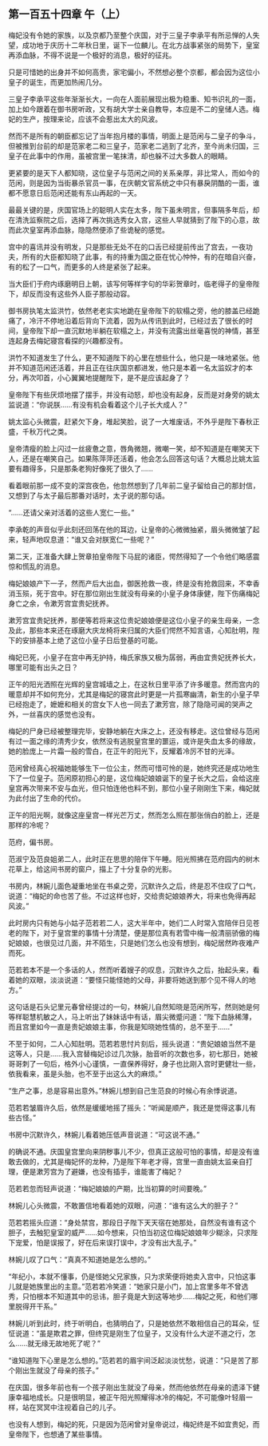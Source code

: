 ## 第一百五十四章 **午（上）**

梅妃没有令她的家族，以及京都乃至整个庆国，对于三皇子李承平有所忌惮的人失望，成功地于庆历十二年秋日里，诞下一位麟儿。在北方战事紧张的局势下，皇室再添血脉，不得不说是一个极好的消息，极好的征兆。

只是可惜她的出身并不如何高贵，家宅偏小，不然想必整个京都，都会因为这位小皇子的诞生，而更加热闹几分。

三皇子李承平这些年渐渐长大，一向在人面前展现出极为稳重、知书识礼的一面，加上如今跟着在御书房听政，又有胡大学士亲自教导，本应是不二的皇储人选。梅妃的生产，按理来论，应该不会惹出太大的风波。

然而不是所有的朝臣都忘记了当年抱月楼的事情，明面上是范闲与二皇子的争斗，但被推到台前的却是范家老二和三皇子，范家老二逃到了北齐，至今尚未归国，三皇子在此事中的作用，虽被宫里一笔抹清，却也躲不过大多数人的眼睛。

更紧要的是天下人都知晓，这位皇子与范闲之间的关系亲厚，非比常人，而如今的范闲，则是因为当街暴杀官员一事，在庆朝文官系统之中只有暴戾阴酷的一面，谁都不愿意日后范闲还能有东山再起的一天。

最最关键的是，庆国官场上的聪明人实在太多，陛下虽未明言，但事隔多年后，却在清洗监察院之后，选择了再次挑选秀女入宫，这些人早就猜到了陛下的心意，故而此次皇室再添血脉，隐隐然便添了些诡秘的感觉。

宫中的喜讯并没有明发，只是那些无处不在的口舌已经提前传出了宫去，一夜功夫，所有的大臣都知晓了此事，有的持重为国之臣在忧心忡忡，有的在暗自兴奋，有的松了一口气，而更多的人终是紧张了起来。

当大臣们于府内琢磨明日上朝，该写何等样字句的华彩贺章时，临老得子的皇帝陛下，却反而没有这些外人臣子那般动容。

御书房执笔太监洪竹，依然老老实实地跪在皇帝陛下的软榻之旁，他的膝盖已经跪痛了，冷汗不停地沿着后背向下流着，因为从传讯到此时，已经过去了很长的时间，皇帝陛下却一直沉默地半躺在软榻之上，并没有流露出丝毫喜悦的神情，甚至连起身去梅妃寝宫看探的兴趣都没有。

洪竹不知道发生了什么，更不知道陛下的心里在想些什么，他只是一味地紧张。他并不知道范闲还活着，并且正在往庆国京都进发，他只是本着一名太监奴才的本分，再次叩首，小心翼翼地提醒陛下，是不是应该起身了？

皇帝陛下有些厌烦地摆了摆手，并没有动怒，却也没有起身，反而是对身旁的姚太监说道：“你说朕……有没有机会看着这个儿子长大成人？”

姚太监心头微震，赶紧欠下身，堆起笑脸，说了一大堆废话，不外乎是陛下春秋正盛，千秋万代之类。

皇帝清瘦的脸上闪过一丝疲惫之意，唇角微翘，微嘲一笑，却不知道是在嘲笑天下人，还是在嘲笑自己。如果陈萍萍还活着，他会怎么回答这句话？大概总比姚太监要有趣得多，只是那条老狗好像死了很久了……

看着眼前那一成不变的深宫夜色，他忽然想到了几年前二皇子留给自己的那封信，又想到了与太子最后那番对话时，太子说的那句话。

“……还请父亲对活着的这些人宽仁一些。”

李承乾的声音似乎此刻还回荡在他的耳边，让皇帝的心微微抽紧，眉头微微皱了起来，轻声地叹息道：“谁又会对朕宽仁一些呢？”

第二天，正准备大肆上贺章拍皇帝陛下马屁的诸臣，愕然得知了一个令他们略感震惊和慌乱的消息。

梅妃娘娘产下一子，然而产后大出血，御医抢救一夜，终是没有抢救回来，不幸香消玉殒，死于宫中。好在那位刚出生就没有母亲的小皇子身体康健，陛下伤痛梅妃身亡之余，令漱芳宫宜贵妃抚养。

漱芳宫宜贵妃抚养，那便等若将来这位贵妃娘娘便是这位小皇子的亲生母亲，一念及此，那些本来还在琢磨大庆龙椅将来归属的大臣们愕然不知言语，心知肚明，陛下的安排基本上绝了这位小皇子日后登基的可能。

梅妃已死，小皇子在宫中再无护持，梅氏家族又极为孱弱，再由宜贵妃抚养长大，哪里可能有出头之日？

正午的阳光洒照在光辉的皇宫城墙之上，在这秋日里平添了许多暖意。然而宫内的暖意却并不如何充分，尤其是梅妃的寝宫此时更是一片孤寒幽清，新生的小皇子早已经抱走了，嬷嬷和相关的宫女下人也一同去了漱芳宫，除了隐隐可闻的哭声之外，一丝喜庆的感觉也没有。

梅妃的尸身已经被整理完毕，安静地躺在大床之上，还没有移走。这位曾经与范闲有过一面之缘的清秀少女，依然没有逃脱皇宫里的噩运，或许是失血太多的缘故，她的脸庞上一片霜一般的雪白，在正午的阳光下，反耀着冷厉不甘的光泽。

范闲曾经真心祝福她能够生下一位公主，然而可惜可怜的是，她终究还是成功地生下了一位皇子。范闲原初担心的是，这位梅妃娘娘诞下的皇子长大之后，会给这座皇宫再次带来不安与血光，但只怕连他也料不到，那位小皇子刚刚生下来，梅妃就为此付出了生命的代价。

正午的阳光啊，就像这座皇宫一样光芒万丈，然而怎么照在那张俏白的脸上，还是那样的冷呢？

范府，偏书房。

范淑宁及范良姐弟二人，此时正在思思的陪伴下午睡。阳光照拂在范府园内的树木花草上，给这间书房的窗户，描上了十分复杂的光影。

书房内，林婉儿面色凝重地坐在书桌之旁，沉默许久之后，终是忍不住叹了口气，说道：“梅妃的命也苦了些。不过这样也好，交给贵妃娘娘养大，将来也免得再起风波。”

此时房内只有她与小姑子范若若二人，这大半年中，她们二人时常入宫陪伴日见苍老的陛下，对于皇宫里的事情十分清楚，便是那位真有若雪中梅一般清丽骄傲的梅妃娘娘，也很见过几面，并不陌生，只是她们怎么也没有想到，梅妃居然昨夜难产而死。

范若若本不是一个多话的人，然而听着嫂子的叹息，沉默许久之后，抬起头来，看着她的双眼，淡淡说道：“要怪只能怪她的父母，非要将她送到那个见不得人的地方。”

这句话是石头记里元春曾经提过的一句，林婉儿自然知晓是范闲所写，然则她是何等样聪慧机敏之人，马上听出了妹妹话中有话，眉尖微蹙问道：“陛下血脉稀薄，而且宫里如今一直是贵妃娘娘主事，你我是知晓她性情的，总不至于……”

不至于如何，二人心知肚明。范若若思忖片刻后，摇头说道：“贵妃娘娘当然不是这等人，只是……我入宫替梅妃诊过几次脉，胎音听的次数也多，初七那日，她被哥哥刺了一句后，格外小心谨慎，一直保养得好，身子也比刚入宫时更健壮一些，依我看来，虽是头胎，也不至于出这么大的麻烦。”

“生产之事，总是容易出意外。”林婉儿想到自己生范良的时候心有余悸说道。

范若若皱眉许久后，依然是缓缓地摇了摇头：“听闻是顺产，我还是觉得这事儿有些古怪。”

书房中沉默许久，林婉儿看着她压低声音说道：“可这说不通。”

的确说不通。庆国皇宫里向来阴秽事儿不少，但真正这般可怕的事情，却是没有谁敢去做的，尤其是梅妃怀的龙种，乃是陛下年老才得，宫里一直由姚太监亲自打理，便是漱芳宫为了避嫌，也没有插手，谁能害了梅妃？

范若若忽而轻声说道：“梅妃娘娘的产期，比当初算的时间要晚。”

林婉儿心头微震，不敢置信地看着她的双眼，问道：“谁有这么大的胆子？”

范若若摇头应道：“身处禁宫，那段日子陛下天天宿在她那处，自然没有谁有这个胆子，去触犯皇室的威严……如今想来，只怕当初这位梅妃娘娘年少糊涂，只求陛下宠爱，怕是误报了，好在后来误打误中，才没有出大乱子。”

林婉儿叹了口气：“真真不知道她是怎么想的。”

“年纪小，本就不懂事，仍是怪她父兄家族，只为求荣便将她卖入宫中，只怕这事儿就是她族里出的主意。”范若若冷笑道：“她家只是小门，加上宫里多年不曾选秀，只怕根本不知道其中的忌讳，胆子竟是大到这等地步……梅妃之死，和他们哪里脱得开干系。”

林婉儿听到此时，终于听明白，也猜明白了，只是她依然不敢相信自己的耳朵，怔怔说道：“虽是欺君之罪，但终究是刚生了位皇子，又没有什么大逆不道之行，怎么……就无缘无故地死了呢？”

“谁知道陛下心里是怎么想的。”范若若的眉宇间泛起淡淡忧愁，说道：“只是苦了那个刚出生就没了母亲的孩子。”

在庆国，很多年前也有一个孩子刚出生就没了母亲，然而他依然在母亲的遗泽下健康幸福地成长。只是很明显，被正午阳光照耀得冰冷的梅妃，不可能像叶轻眉一样，站在冥冥中注视着自己的儿子。

也没有人想到，梅妃的死，只是因为范闲曾对皇帝说过，梅妃终是不如宜贵妃，而皇帝陛下，也想通了某些事情。

